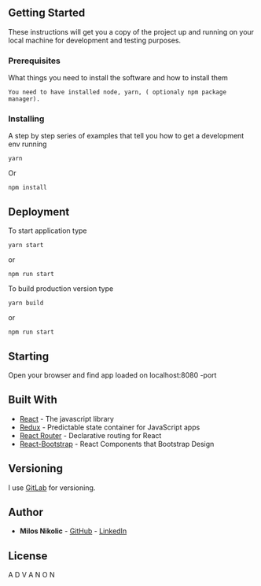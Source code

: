 

## Getting Started

These instructions will get you a copy of the project up and running on your local machine for development and testing purposes.

### Prerequisites

What things you need to install the software and how to install them

```
You need to have installed node, yarn, ( optionaly npm package manager).
```

### Installing

A step by step series of examples that tell you how to get a development env running


```
yarn
```

Or

```
npm install
```

## Deployment

To start application type

```
yarn start 
```
or
```
npm run start
```

To build production version type 

```
yarn build
```
or
```
npm run start
```

## Starting

Open your browser and find app loaded on localhost:8080 -port


## Built With

* [React](https://facebook.github.io/react/) - The javascript library
* [Redux](http://redux.js.org/) - Predictable state container for JavaScript apps
* [React Router](https://github.com/ReactTraining/react-router) - Declarative routing for React
* [React-Bootstrap](https://react-bootstrap.github.io/) - React Components that Bootstrap Design

## Versioning

I use [GitLab](https://gitlab.com/milos5611/advanon-fe-task.git) for versioning. 

## Author

* **Milos Nikolic** - [GitHub](https://github.com/Milos5611) - [LinkedIn](https://www.linkedin.com/in/nikolicmilos/)


## License

A D V A N O N
